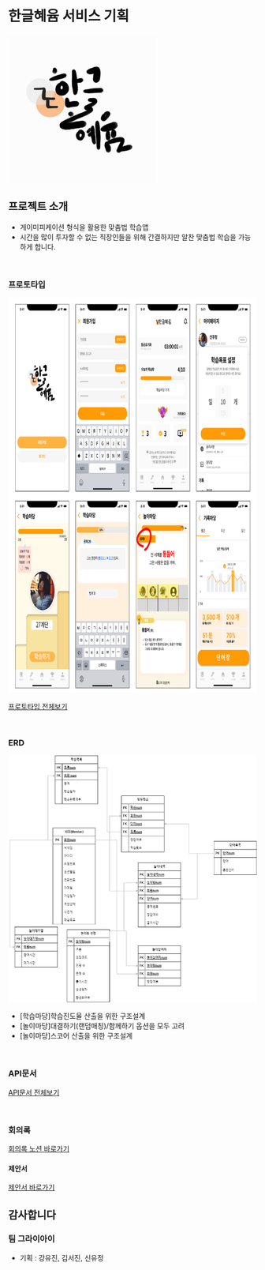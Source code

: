 # 한글혜윰 서비스 기획
<img src="logo_hyeyum.jpg" width="300" height="300"/>


## 프로젝트 소개
- 게이미피케이션 형식을 활용한 맞춤법 학습앱
- 시간을 많이 투자할 수 없는 직장인들을 위해 간결하지만 알찬 맞춤법 학습을 가능하게 합니다.
<br/>


### 프로토타입
<img src="proto_hyeyum.png" width="800" height="800"/>

[프로토타입 전체보기](https://www.figma.com/design/5mPTzOVGaLnoZ3CGZDs73b/%ED%95%9C%EA%B8%80%ED%97%A4%EC%9C%B0_front?node-id=186%3A11757&t=SI37IP3y5vvW35A6-1)
<br/>

<br/>

### ERD
<img src="erd_hyeyum.png" width="600" height="500"/>
<br/>

- [학습마당]학습진도율 산출을 위한 구조설계
- [놀이마당]대결하기(랜덤매칭)/함께하기 옵션을 모두 고려
- [놀이마당]스코어 산출을 위한 구조설계
<br/>

### API문서
<!-- URL = 'file:///C:/Users/Admin/Desktop/chunjae_python/hyeyum-pjt/api_document_hyeyum.html' -->
[API문서 전체보기](https://www.notion.so/fc2834d19d854001906837513a3de4c8?v=bf886206904044479447a45388344fe9&pvs=4)
<!-- [API문서 전체보기](api_document_hyeyum.html) -->

<br/>

### 회의록
[회의록 노션 바로가기](https://www.notion.so/6a9ead942b7b456f83f00667c587f8ca?v=1a966281c7f746c1b2af54dac2fea086)

#### 제안서
[제안서 바로가기](https://www.canva.com/design/DAGAx8wvJ2o/mNvlw5qhyOHb-lW07gvvlw/edit?utm_content=DAGAx8wvJ2o&utm_campaign=designshare&utm_medium=link2&utm_source=sharebutton)

## 감사합니다

### 팀 그라이아이
- 기획 : 강유진, 김서진, 신유정